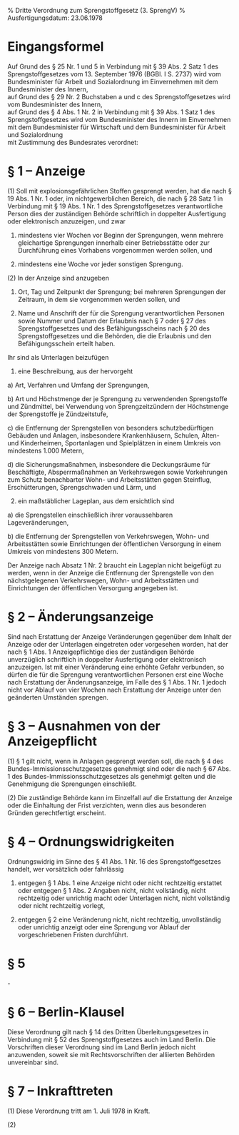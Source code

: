 % Dritte Verordnung zum Sprengstoffgesetz  (3. SprengV)
% Ausfertigungsdatum: 23.06.1978
 
# Eingangsformel

Auf Grund des § 25 Nr. 1 und 5 in Verbindung mit § 39 Abs. 2 Satz 1 des Sprengstoffgesetzes vom 13. September 1976 (BGBl. I S. 2737) wird vom Bundesminister für Arbeit und Sozialordnung im Einvernehmen mit dem Bundesminister des Innern,  
auf Grund des § 29 Nr. 2 Buchstaben a und c des Sprengstoffgesetzes wird vom Bundesminister des Innern,  
auf Grund des § 4 Abs. 1 Nr. 2 in Verbindung mit § 39 Abs. 1 Satz 1 des Sprengstoffgesetzes wird vom Bundesminister des Innern im Einvernehmen mit dem Bundesminister für Wirtschaft und dem Bundesminister für Arbeit und Sozialordnung  
mit Zustimmung des Bundesrates verordnet:

# § 1 – Anzeige

(1) Soll mit explosionsgefährlichen Stoffen gesprengt werden, hat die nach § 19 Abs. 1 Nr. 1 oder, im nichtgewerblichen Bereich, die nach § 28 Satz 1 in Verbindung mit § 19 Abs. 1 Nr. 1 des Sprengstoffgesetzes verantwortliche Person dies der zuständigen Behörde schriftlich in doppelter Ausfertigung oder elektronisch anzuzeigen, und zwar

1. mindestens vier Wochen vor Beginn der Sprengungen, wenn mehrere gleichartige Sprengungen innerhalb einer Betriebsstätte oder zur Durchführung eines Vorhabens vorgenommen werden sollen, und

2. mindestens eine Woche vor jeder sonstigen Sprengung.

(2) In der Anzeige sind anzugeben

1. Ort, Tag und Zeitpunkt der Sprengung; bei mehreren Sprengungen der Zeitraum, in dem sie vorgenommen werden sollen, und

2. Name und Anschrift der für die Sprengung verantwortlichen Personen sowie Nummer und Datum der Erlaubnis nach § 7 oder § 27 des Sprengstoffgesetzes und des Befähigungsscheins nach § 20 des Sprengstoffgesetzes und die Behörden, die die Erlaubnis und den Befähigungsschein erteilt haben.

Ihr sind als Unterlagen beizufügen

1. eine Beschreibung, aus der hervorgeht

a) Art, Verfahren und Umfang der Sprengungen,

b) Art und Höchstmenge der je Sprengung zu verwendenden Sprengstoffe und Zündmittel, bei Verwendung von Sprengzeitzündern der Höchstmenge der Sprengstoffe je Zündzeitstufe,

c) die Entfernung der Sprengstellen von besonders schutzbedürftigen Gebäuden und Anlagen, insbesondere Krankenhäusern, Schulen, Alten- und Kinderheimen, Sportanlagen und Spielplätzen in einem Umkreis von mindestens 1.000 Metern,

d) die Sicherungsmaßnahmen, insbesondere die Deckungsräume für Beschäftigte, Absperrmaßnahmen an Verkehrswegen sowie Vorkehrungen zum Schutz benachbarter Wohn- und Arbeitsstätten gegen Steinflug, Erschütterungen, Sprengschwaden und Lärm, und

2. ein maßstäblicher Lageplan, aus dem ersichtlich sind

a) die Sprengstellen einschließlich ihrer voraussehbaren Lageveränderungen,

b) die Entfernung der Sprengstellen von Verkehrswegen, Wohn- und Arbeitsstätten sowie Einrichtungen der öffentlichen Versorgung in einem Umkreis von mindestens 300 Metern.

Der Anzeige nach Absatz 1 Nr. 2 braucht ein Lageplan nicht beigefügt zu werden, wenn in der Anzeige die Entfernung der Sprengstelle von den nächstgelegenen Verkehrswegen, Wohn- und Arbeitsstätten und Einrichtungen der öffentlichen Versorgung angegeben ist.

# § 2 – Änderungsanzeige

Sind nach Erstattung der Anzeige Veränderungen gegenüber dem Inhalt der Anzeige oder der Unterlagen eingetreten oder vorgesehen worden, hat der nach § 1 Abs. 1 Anzeigepflichtige dies der zuständigen Behörde unverzüglich schriftlich in doppelter Ausfertigung oder elektronisch anzuzeigen. Ist mit einer Veränderung eine erhöhte Gefahr verbunden, so dürfen die für die Sprengung verantwortlichen Personen erst eine Woche nach Erstattung der Änderungsanzeige, im Falle des § 1 Abs. 1 Nr. 1 jedoch nicht vor Ablauf von vier Wochen nach Erstattung der Anzeige unter den geänderten Umständen sprengen.

# § 3 – Ausnahmen von der Anzeigepflicht

(1) § 1 gilt nicht, wenn in Anlagen gesprengt werden soll, die nach § 4 des Bundes-Immissionsschutzgesetzes genehmigt sind oder die nach § 67 Abs. 1 des Bundes-Immissionsschutzgesetzes als genehmigt gelten und die Genehmigung die Sprengungen einschließt.

(2) Die zuständige Behörde kann im Einzelfall auf die Erstattung der Anzeige oder die Einhaltung der Frist verzichten, wenn dies aus besonderen Gründen gerechtfertigt erscheint.

# § 4 – Ordnungswidrigkeiten

Ordnungswidrig im Sinne des § 41 Abs. 1 Nr. 16 des Sprengstoffgesetzes handelt, wer vorsätzlich oder fahrlässig

1. entgegen § 1 Abs. 1 eine Anzeige nicht oder nicht rechtzeitig erstattet oder entgegen § 1 Abs. 2 Angaben nicht, nicht vollständig, nicht rechtzeitig oder unrichtig macht oder Unterlagen nicht, nicht vollständig oder nicht rechtzeitig vorlegt,

2. entgegen § 2 eine Veränderung nicht, nicht rechtzeitig, unvollständig oder unrichtig anzeigt oder eine Sprengung vor Ablauf der vorgeschriebenen Fristen durchführt.

# § 5

\-

# § 6 – Berlin-Klausel

Diese Verordnung gilt nach § 14 des Dritten Überleitungsgesetzes in Verbindung mit § 52 des Sprengstoffgesetzes auch im Land Berlin. Die Vorschriften dieser Verordnung sind im Land Berlin jedoch nicht anzuwenden, soweit sie mit Rechtsvorschriften der alliierten Behörden unvereinbar sind.

# § 7 – Inkrafttreten

(1) Diese Verordnung tritt am 1. Juli 1978 in Kraft.

(2)
